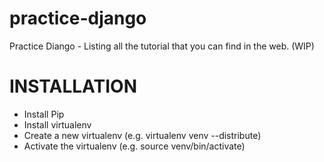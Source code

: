 practice-django
===============

Practice Diango - Listing all the tutorial that you can find in the web. (WIP)

INSTALLATION
==============
- Install Pip
- Install virtualenv
- Create a new virtualenv (e.g. virtualenv venv --distribute)
- Activate the virtualenv (e.g. source venv/bin/activate)
